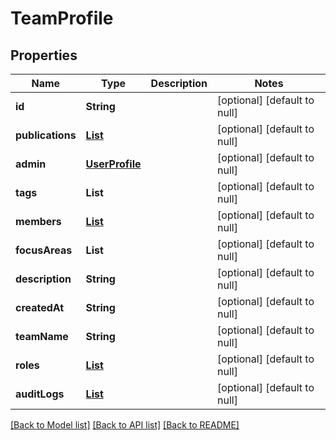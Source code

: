 # TeamProfile
## Properties

| Name | Type | Description | Notes |
|------------ | ------------- | ------------- | -------------|
| **id** | **String** |  | [optional] [default to null] |
| **publications** | [**List**](Publication.md) |  | [optional] [default to null] |
| **admin** | [**UserProfile**](UserProfile.md) |  | [optional] [default to null] |
| **tags** | **List** |  | [optional] [default to null] |
| **members** | [**List**](UserProfile.md) |  | [optional] [default to null] |
| **focusAreas** | **List** |  | [optional] [default to null] |
| **description** | **String** |  | [optional] [default to null] |
| **createdAt** | **String** |  | [optional] [default to null] |
| **teamName** | **String** |  | [optional] [default to null] |
| **roles** | [**List**](Role.md) |  | [optional] [default to null] |
| **auditLogs** | [**List**](AuditLog.md) |  | [optional] [default to null] |

[[Back to Model list]](../README.md#documentation-for-models) [[Back to API list]](../README.md#documentation-for-api-endpoints) [[Back to README]](../README.md)


